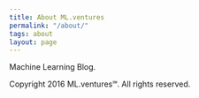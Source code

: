 ```yaml
---
title: About ML.ventures
permalink: "/about/"
tags: about
layout: page
---
```


Machine Learning Blog.

Copyright 2016 ML.ventures℠. All rights reserved.
